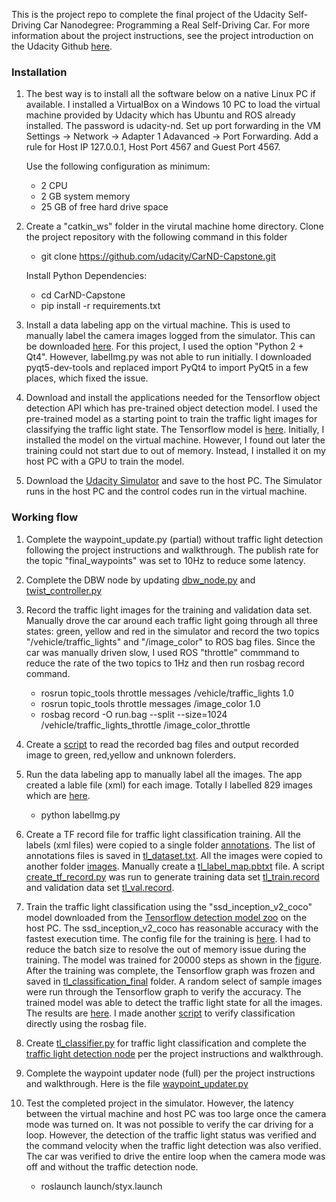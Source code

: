 This is the project repo to complete the final project of the Udacity Self-Driving Car Nanodegree: Programming a Real Self-Driving Car. For more information about the project instructions, see the project introduction on the Udacity Github [here](https://classroom.udacity.com/nanodegrees/nd013/parts/6047fe34-d93c-4f50-8336-b70ef10cb4b2/modules/e1a23b06-329a-4684-a717-ad476f0d8dff/lessons/462c933d-9f24-42d3-8bdc-a08a5fc866e4/concepts/5ab4b122-83e6-436d-850f-9f4d26627fd9).

### Installation

1.	The best way is to install all the software below on a native Linux PC if available. I installed a VirtualBox on a Windows 10 PC to load the virtual machine provided by Udacity which has Ubuntu and ROS already installed. The password is udacity-nd. Set up port forwarding in the VM Settings -> Network -> Adapter 1 Adavanced -> Port Forwarding. Add a rule for Host IP 127.0.0.1, Host Port 4567 and Guest Port 4567.

	Use the following configuration as minimum:
	* 2 CPU
	* 2 GB system memory
	* 25 GB of free hard drive space
	
2. Create a "catkin_ws" folder in the virutal machine home directory. Clone the project repository with the following command in this folder
   * git clone https://github.com/udacity/CarND-Capstone.git
   
   Install Python Dependencies:
   * cd CarND-Capstone
   * pip install -r requirements.txt
   
3. Install a data labeling app on the virtual machine. This is used to manually label the camera images logged from the simulator. This can be downloaded [here](https://github.com/tzutalin/labelImg). For this project, I used the option "Python 2 + Qt4". However, labelImg.py was not able to run initially. I downloaded pyqt5-dev-tools and replaced import PyQt4 to import PyQt5 in a few places, which fixed the issue.

4. Download and install the applications needed for the Tensorflow object detection API which has pre-trained object detection model. I used the pre-trained model as a starting point to train the traffic light images for classifying the traffic light state. The Tensorflow model is [here](https://github.com/tensorflow/models). Initially, I installed the model on the virtual machine. However, I found out later the training could not start due to out of memory. Instead, I installed it on my host PC with a GPU to train the model.

5.	Download the [Udacity Simulator](https://github.com/udacity/CarND-Capstone/releases) and save to the host PC. The Simulator runs in the host PC and the control codes run in the virtual machine.

### Working flow
1. Complete the waypoint_update.py (partial) without traffic light detection following the project instructions and walkthrough. The publish rate for the topic "final_waypoints" was set to 10Hz to reduce some latency. 

2. Complete the DBW node by updating [dbw_node.py](https://github.com/lidaniel1/CarND-Capstone/tree/master/ros/src/twist_controller/dbw_node.py) and [twist_controller.py](https://github.com/lidaniel1/CarND-Capstone/tree/master/ros/src/twist_controller/twist_controller.py)

3. Record the traffic light images for the training and validation data set. Manually drove the car around each traffic light going through all three states: green, yellow and red in the simulator and record the two topics "/vehicle/traffic_lights" and "/image_color" to ROS bag files. Since the car was manually driven slow, I used ROS "throttle" commmand to reduce the rate of the two topics to 1Hz and then run rosbag record command.
	* rosrun topic_tools throttle messages /vehicle/traffic_lights 1.0
	* rosrun topic_tools throttle messages /image_color 1.0
	* rosbag record -O run.bag --split --size=1024 /vehicle/traffic_lights_throttle /image_color_throttle

4. Create a [script](https://github.com/lidaniel1/CarND-Capstone/blob/master/ros/src/tl_training_prep/readbagfile.py) to read the recorded bag files and output recorded image to green, red,yellow and unknown folerders.

5. Run the data labeling app to manually label all the images. The app created a lable file (xml) for each image. Totally I labelled 829 images which are [here](https://github.com/lidaniel1/CarND-Capstone/tree/master/ros/image). 
	* python labelImg.py
	
6. Create a TF record file for traffic light classification training. All the labels (xml files) were copied to a single folder [annotations](https://github.com/lidaniel1/CarND-Capstone/tree/master/ros/tl_dataset/annotations). The list of annotations files is saved in [tl_dataset.txt](https://github.com/lidaniel1/CarND-Capstone/blob/master/ros/tl_dataset/annotations/tl_dataset.txt). All the images were copied to another folder [images](https://github.com/lidaniel1/CarND-Capstone/tree/master/ros/tl_dataset/images). Manually create a [tl_label_map.pbtxt](https://github.com/lidaniel1/CarND-Capstone/blob/master/ros/tl_dataset/data/tl_label_map.pbtxt) file. A script [create_tf_record.py](https://github.com/lidaniel1/CarND-Capstone/blob/master/ros/src/tl_training_prep/create_tf_record.py) was run to generate training data set [tl_train.record](https://github.com/lidaniel1/CarND-Capstone/blob/master/ros/tl_dataset/data/tl_train.record) and validation data set [tl_val.record](https://github.com/lidaniel1/CarND-Capstone/blob/master/ros/tl_dataset/data/tl_val.record).

7. Train the traffic light classification using the "ssd_inception_v2_coco" model downloaded from the [Tensorflow detection model zoo](https://github.com/tensorflow/models/blob/master/research/object_detection/g3doc/detection_model_zoo.md) on the host PC. The ssd_inception_v2_coco has reasonable accuracy with the fastest execution time. The config file for the training is [here](https://github.com/lidaniel1/CarND-Capstone/blob/master/ros/tl_dataset/tl.config). I had to reduce the batch size to resolve the out of memory issue during the training. The model was trained for 20000 steps as shown in the [figure](https://github.com/lidaniel1/CarND-Capstone/blob/master/ros/src/tl_detector/light_classification/tl_training_progress.png). After the training was complete, the Tensorflow graph was frozen and saved in [tl_classification_final](https://github.com/lidaniel1/CarND-Capstone/tree/master/ros/src/tl_detector/light_classification/tl_classification_final) folder. A random select of sample images were run through the Tensorflow graph to verify the accuracy. The trained model was able to detect the traffic light state for all the images. The results are [here](https://github.com/lidaniel1/CarND-Capstone/tree/master/ros/src/tl_detector/light_classification/tl_classification_valid). I made another [script](https://github.com/lidaniel1/CarND-Capstone/blob/master/ros/src/tl_detector/tl_classification_class_test.py) to verify classification directly using the rosbag file.

8. Create [tl_classifier.py](https://github.com/lidaniel1/CarND-Capstone/blob/master/ros/src/tl_detector/light_classification/tl_classifier.py) for traffic light classification and complete the [traffic light detection node](https://github.com/lidaniel1/CarND-Capstone/blob/master/ros/src/tl_detector/tl_detector.py) per the project instructions and walkthrough.  

9. Complete the waypoint updater node (full) per the project instructions and walkthrough. Here is the file [waypoint_updater.py]( https://github.com/lidaniel1/CarND-Capstone/tree/master/ros/src/waypoint_updater/waypoint_updater.py)

10. Test the completed project in the simulator. However, the latency between the virtual machine and host PC was too large once the camera mode was turned on. It was not possible to verify the car driving for a loop. However, the detection of the traffic light status was verified and the command velocity when the traffic light detection was also verified. The car was verified to drive the entire loop when the camera mode was off and without the traffic detection node.
	* roslaunch launch/styx.launch
